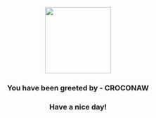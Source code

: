 <p align="center">
            <img src="https://raw.githubusercontent.com/PokeAPI/sprites/master/sprites/pokemon/159.png" width="150" height="150">
          </p>
          <h3 align="center">You have been greeted by - <b>CROCONAW</b></h3>
          <h3 align="center">Have a nice day!</h3>
